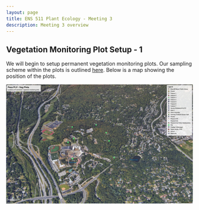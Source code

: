 ```yaml
---
layout: page
title: ENS 511 Plant Ecology - Meeting 3
description: Meeting 3 overview
---
```


## Vegetation Monitoring Plot Setup - 1

We will begin to setup permanent vegetation monitoring plots. 
Our sampling scheme within the plots is outlined [here](sample_design.html).
Below is a map showing the position of the plots.

![](veg_plots_img.jpg)